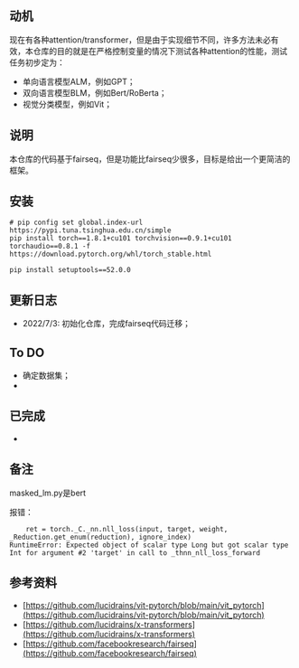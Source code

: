 

## 动机

现在有各种attention/transformer，但是由于实现细节不同，许多方法未必有效，本仓库的目的就是在严格控制变量的情况下测试各种attention的性能，测试任务初步定为：

- 单向语言模型ALM，例如GPT；
- 双向语言模型BLM，例如Bert/RoBerta；
- 视觉分类模型，例如Vit；



## 说明

本仓库的代码基于fairseq，但是功能比fairseq少很多，目标是给出一个更简洁的框架。



## 安装

```
# pip config set global.index-url https://pypi.tuna.tsinghua.edu.cn/simple
pip install torch==1.8.1+cu101 torchvision==0.9.1+cu101 torchaudio==0.8.1 -f https://download.pytorch.org/whl/torch_stable.html

pip install setuptools==52.0.0
```



## 更新日志

- 2022/7/3: 初始化仓库，完成fairseq代码迁移；



## To DO

- 确定数据集；
- 



## 已完成

- 



## 备注

masked_lm.py是bert

报错：

```
    ret = torch._C._nn.nll_loss(input, target, weight, _Reduction.get_enum(reduction), ignore_index)
RuntimeError: Expected object of scalar type Long but got scalar type Int for argument #2 'target' in call to _thnn_nll_loss_forward

```



## 参考资料

- [https://github.com/lucidrains/vit-pytorch/blob/main/vit_pytorch](https://github.com/lucidrains/vit-pytorch/blob/main/vit_pytorch)
- [https://github.com/lucidrains/x-transformers](https://github.com/lucidrains/x-transformers)
- [https://github.com/facebookresearch/fairseq](https://github.com/facebookresearch/fairseq)





